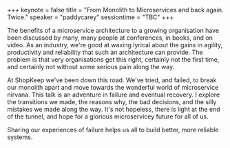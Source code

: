 +++
keynote = false
title = "From Monolith to Microservices and back again. Twice."
speaker = "paddycarey"
sessiontime = "TBC"
+++

The benefits of a microservice architecture to a growing organisation have been discussed by many, many people at conferences, in books, and on video. As an industry, we're good at waxing lyrical about the gains in agility, productivity and reliability that such an architecture can provide. The problem is that very organisations get this right, certainly not the first time, and certainly not without some serious pain along the way.

At ShopKeep we've been down this road. We've tried, and failed, to break our monolith apart and move towards the wonderful world of microservice nirvana. This talk is an adventure in failure and eventual recovery. I explore the transitions we made, the reasons why, the bad decisions, and the silly mistakes we made along the way. It's not hopeless, there is light at the end of the tunnel, and hope for a glorious microservicey future for all of us.

Sharing our experiences of failure helps us all to build better, more reliable systems.